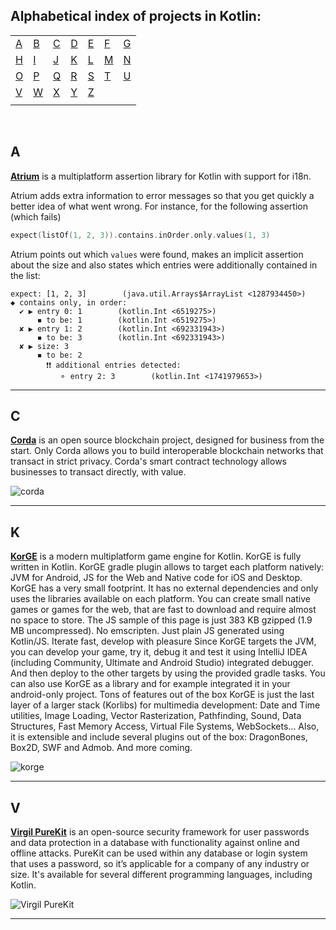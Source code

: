 ## Alphabetical index of projects in Kotlin:

|       |       |       |       |       |       |       |
|---    |---    |---    |---    |---    |---    |    ---|
|[A](#a)|[B](#b)|[C](#c)|[D](#d)|[E](#e)|[F](#f)|[G](#g)|
|[H](#h)|[I](#i)|[J](#j)|[K](#k)|[L](#l)|[M](#m)|[N](#n)|
|[O](#o)|[P](#p)|[Q](#q)|[R](#r)|[S](#s)|[T](#t)|[U](#u)|
|[V](#v)|[W](#w)|[X](#x)|[Y](#y)|[Z](#z)|       |       |
|       |       |       |       |       |       |       |

<br>

## A

[**Atrium**](https://atriumlib.org/) is a multiplatform assertion library for Kotlin with support for i18n.

Atrium adds extra information to error messages so that you get quickly a better idea of what went wrong. 
For instance, for the following assertion (which fails) 
```kotlin
expect(listOf(1, 2, 3)).contains.inOrder.only.values(1, 3)
```
Atrium points out which `values` were found, makes an implicit assertion about the size and also states which entries were additionally contained in the list:

```text
expect: [1, 2, 3]        (java.util.Arrays$ArrayList <1287934450>)
◆ contains only, in order: 
  ✔ ▶ entry 0: 1        (kotlin.Int <6519275>)
      ◾ to be: 1        (kotlin.Int <6519275>)
  ✘ ▶ entry 1: 2        (kotlin.Int <692331943>)
      ◾ to be: 3        (kotlin.Int <692331943>)
  ✘ ▶ size: 3
      ◾ to be: 2
        ❗❗ additional entries detected: 
           ⚬ entry 2: 3        (kotlin.Int <1741979653>)
```    
---

## C

[**Corda**](https://github.com/corda/corda) is an open source blockchain project, designed for business from the start. Only Corda allows you to build interoperable blockchain networks that transact in strict privacy. Corda's smart contract technology allows businesses to transact directly, with value.

![corda](https://i.imgur.com/0BWrSiq.png)

---

## K
[**KorGE**](https://github.com/korlibs/korge) is a modern multiplatform game engine for Kotlin. KorGE is fully written in Kotlin. KorGE gradle plugin allows to target each platform natively: JVM for Android, JS for the Web and Native code for iOS and Desktop. KorGE has a very small footprint. It has no external dependencies and only uses the libraries available on each platform. You can create small native games or games for the web, that are fast to download and require almost no space to store. The JS sample of this page is just 383 KB gzipped (1.9 MB uncompressed). No emscripten. Just plain JS generated using Kotlin/JS. Iterate fast, develop with pleasure
Since KorGE targets the JVM, you can develop your game, try it, debug it and test it using IntelliJ IDEA (including Community, Ultimate and Android Studio) integrated debugger. And then deploy to the other targets by using the provided gradle tasks. You can also use KorGE as a library and for example integrated it in your android-only project. Tons of features out of the box
KorGE is just the last layer of a larger stack (Korlibs) for multimedia development: Date and Time utilities, Image Loading, Vector Rasterization, Pathfinding, Sound, Data Structures, Fast Memory Access, Virtual File Systems, WebSockets... Also, it is extensible and include several plugins out of the box: DragonBones, Box2D, SWF and Admob. And more coming.

![korge](https://github.com/korlibs/korge/raw/master/docs/landing.png)

---

## V

[**Virgil PureKit**](https://github.com/VirgilSecurity/virgil-purekit-java) is an open-source security framework for user passwords and data protection in a database with functionality against online and offline attacks. PureKit can be used within any database or login system that uses a password, so it’s applicable for a company of any industry or size. It's available for several different programming languages, including Kotlin.

![Virgil PureKit](https://cdn.virgilsecurity.com/assets/images/github/logos/purekit/PureKit_product.png)

---
